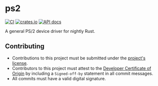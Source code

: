 # ps2
[![CI](https://github.com/0xSiO/ps2-rs/actions/workflows/ci.yml/badge.svg)](https://github.com/0xSiO/ps2-rs/actions/workflows/ci.yml)
[![crates.io](https://img.shields.io/crates/v/ps2.svg)](https://crates.io/crates/ps2)
[![API docs](https://docs.rs/ps2/badge.svg)](https://docs.rs/ps2)

A general PS/2 device driver for nightly Rust.

## Contributing

- Contributions to this project must be submitted under the [project's license](./LICENSE).
- Contributors to this project must attest to the [Developer Certificate of Origin](https://developercertificate.org/) by including a `Signed-off-by` statement in all commit messages.
- All commits must have a valid digital signature.
